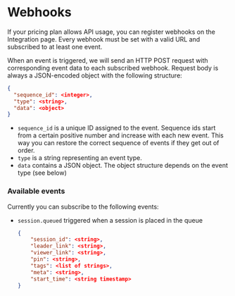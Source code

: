 # Webhooks

If your pricing plan allows API usage, you can register webhooks on the Integration page. Every webhook must be set with a valid URL and subscribed to at least one event.

When an event is triggered, we will send an HTTP POST request with corresponding event data to each subscribed webhook. Request body is always a JSON-encoded object with the following structure:

```json
{
  "sequence_id": <integer>,
  "type": <string>,
  "data": <object>
}
```

* `sequence_id` is a unique ID assigned to the event. Sequence ids start from a certain positive number and increase with each new event. This way you can restore the correct sequence of events if they get out of order.
* `type` is a string representing an event type.
* `data` contains a JSON object. The object structure depends on the event type \(see below\)

### Available events

Currently you can subscribe to the following events:

* `session.queued` 
  triggered when a session is placed in the queue
  ```json
  {
      "session_id": <string>,
      "leader_link": <string>,
      "viewer_link": <string>,
      "pin": <string>,
      "tags": <list of strings>,
      "meta": <string>,
      "start_time": <string timestamp>
  }
  ```



